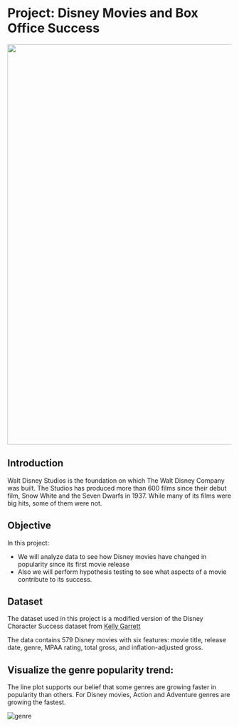 # Project: Disney Movies and Box Office Success


<p align="center">
  <img width="700" height="900" src="https://user-images.githubusercontent.com/67468718/104902958-3f4b4100-5934-11eb-8190-fed8a44f7f2b.JPG">
</p>


## Introduction
Walt Disney Studios is the foundation on which The Walt Disney Company was built. The Studios has produced more than 600 films since their debut film, Snow White and the Seven Dwarfs in 1937. While many of its films were big hits, some of them were not.

## Objective

In this project:
  * We will analyze data to see how Disney movies have changed in popularity since its first movie release
  * Also we will perform hypothesis testing to see what aspects of a movie contribute to its success. 
  
## Dataset

The dataset used in this project is a modified version of the Disney Character Success dataset from <a href="https://data.world/kgarrett/disney-character-success-00-16">Kelly Garrett</a>

The data contains 579 Disney movies with six features: movie title, release date, genre, MPAA rating, total gross, and inflation-adjusted gross.  

## Visualize the genre popularity trend:

The line plot supports our belief that some genres are growing faster in popularity than others. For Disney movies, Action and Adventure genres are growing the fastest. 

![genre](https://user-images.githubusercontent.com/67468718/104915243-39aa2700-5945-11eb-9868-a14d729ce5b3.JPG)
